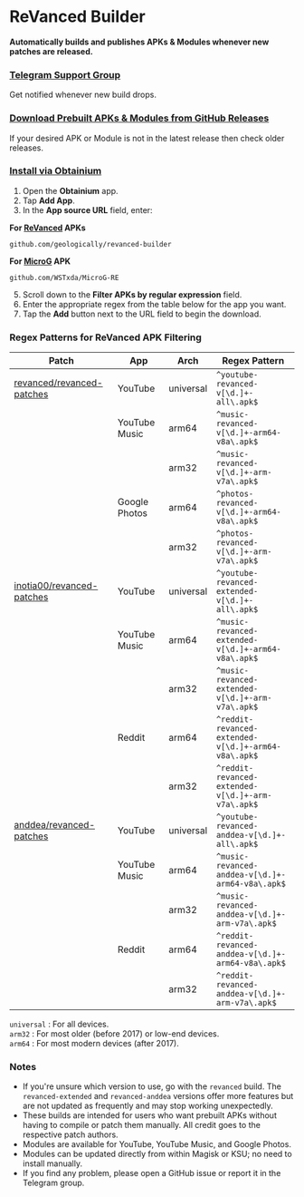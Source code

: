# ReVanced Builder
**Automatically builds and publishes APKs & Modules whenever new patches are released.**

### [Telegram Support Group](https://t.me/rvbygeo)
Get notified whenever new build drops.

### [Download Prebuilt APKs & Modules from GitHub Releases](https://github.com/geologically/revanced-builder/releases)
If your desired APK or Module is not in the latest release then check older releases.

### [Install via Obtainium](https://github.com/ImranR98/Obtainium)
1. Open the **Obtainium** app.
2. Tap **Add App**.
3. In the **App source URL** field, enter: <br>

**For [ReVanced](https://github.com/revanced) APKs**
```
github.com/geologically/revanced-builder
```

**For [MicroG](https://github.com/WSTxda/MicroG-RE) APK**
```
github.com/WSTxda/MicroG-RE
```
5. Scroll down to the **Filter APKs by regular expression** field.
6. Enter the appropriate regex from the table below for the app you want.
7. Tap the **Add** button next to the URL field to begin the download.

### Regex Patterns for ReVanced APK Filtering
| Patch                                                                      | App            | Arch       | Regex Pattern                                                |
|----------------------------------------------------------------------------|----------------|------------|--------------------------------------------------------------|
| [revanced/revanced-patches](https://github.com/revanced/revanced-patches)  | YouTube        | universal  | `^youtube-revanced-v[\d.]+-all\.apk$`                        |
|                                                                            | YouTube Music  | arm64      | `^music-revanced-v[\d.]+-arm64-v8a\.apk$`                    |
|                                                                            |                | arm32      | `^music-revanced-v[\d.]+-arm-v7a\.apk$`                      |
|                                                                            | Google Photos  | arm64      | `^photos-revanced-v[\d.]+-arm64-v8a\.apk$`                   |
|                                                                            |                | arm32      | `^photos-revanced-v[\d.]+-arm-v7a\.apk$`                     |
| [inotia00/revanced-patches](https://github.com/inotia00/revanced-patches)  | YouTube        | universal  | `^youtube-revanced-extended-v[\d.]+-all\.apk$`               |
|                                                                            | YouTube Music  | arm64      | `^music-revanced-extended-v[\d.]+-arm64-v8a\.apk$`           |
|                                                                            |                | arm32      | `^music-revanced-extended-v[\d.]+-arm-v7a\.apk$`             |
|                                                                            | Reddit         | arm64      | `^reddit-revanced-extended-v[\d.]+-arm64-v8a\.apk$`          |
|                                                                            |                | arm32      | `^reddit-revanced-extended-v[\d.]+-arm-v7a\.apk$`            |
| [anddea/revanced-patches](https://github.com/anddea/revanced-patches)      | YouTube        | universal  | `^youtube-revanced-anddea-v[\d.]+-all\.apk$`                 |
|                                                                            | YouTube Music  | arm64      | `^music-revanced-anddea-v[\d.]+-arm64-v8a\.apk$`             |
|                                                                            |                | arm32      | `^music-revanced-anddea-v[\d.]+-arm-v7a\.apk$`               |
|                                                                            | Reddit         | arm64      | `^reddit-revanced-anddea-v[\d.]+-arm64-v8a\.apk$`            |
|                                                                            |                | arm32      | `^reddit-revanced-anddea-v[\d.]+-arm-v7a\.apk$`              |

`universal` : For all devices. <br>
`arm32`     : For most older (before 2017) or low-end devices. <br>
`arm64`     : For most modern devices (after 2017).

### Notes
- If you're unsure which version to use, go with the `revanced` build. The `revanced-extended` and `revanced-anddea` versions offer more features but are not updated as frequently and may stop working unexpectedly.
- These builds are intended for users who want prebuilt APKs without having to compile or patch them manually. All credit goes to the respective patch authors.
- Modules are available for YouTube, YouTube Music, and Google Photos.
- Modules can be updated directly from within Magisk or KSU; no need to install manually. 
- If you find any problem, please open a GitHub issue or report it in the Telegram group.



